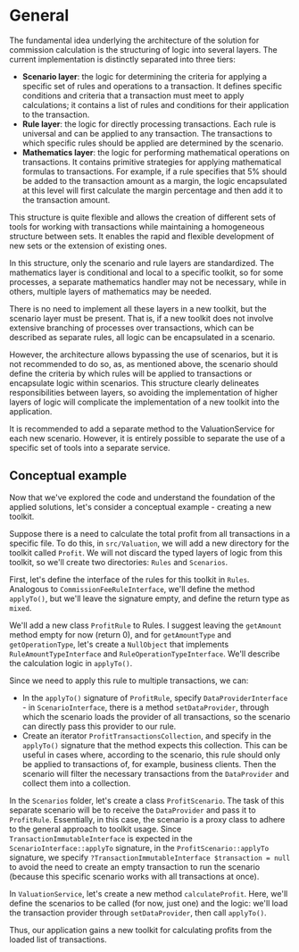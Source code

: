 # General

The fundamental idea underlying the architecture of the solution for commission calculation is the structuring of logic into several layers.
The current implementation is distinctly separated into three tiers:

 - **Scenario layer**: the logic for determining the criteria for applying a specific set of rules and operations to a transaction. It defines specific conditions and criteria that a transaction must meet to apply calculations; it contains a list of rules and conditions for their application to the transaction.
 - **Rule layer**: the logic for directly processing transactions. Each rule is universal and can be applied to any transaction. The transactions to which specific rules should be applied are determined by the scenario.
 - **Mathematics layer**: the logic for performing mathematical operations on transactions. It contains primitive strategies for applying mathematical formulas to transactions. For example, if a rule specifies that 5% should be added to the transaction amount as a margin, the logic encapsulated at this level will first calculate the margin percentage and then add it to the transaction amount.

This structure is quite flexible and allows the creation of different sets of tools for working with transactions while maintaining a homogeneous structure between sets. It enables the rapid and flexible development of new sets or the extension of existing ones.

In this structure, only the scenario and rule layers are standardized. The mathematics layer is conditional and local to a specific toolkit, so for some processes, a separate mathematics handler may not be necessary, while in others, multiple layers of mathematics may be needed.

There is no need to implement all these layers in a new toolkit, but the scenario layer must be present. That is, if a new toolkit does not involve extensive branching of processes over transactions, which can be described as separate rules, all logic can be encapsulated in a scenario.

However, the architecture allows bypassing the use of scenarios, but it is not recommended to do so, as, as mentioned above, the scenario should define the criteria by which rules will be applied to transactions or encapsulate logic within scenarios. This structure clearly delineates responsibilities between layers, so avoiding the implementation of higher layers of logic will complicate the implementation of a new toolkit into the application.

It is recommended to add a separate method to the ValuationService for each new scenario. However, it is entirely possible to separate the use of a specific set of tools into a separate service.

## Conceptual example 
Now that we've explored the code and understand the foundation of the applied solutions, let's consider a conceptual example - creating a new toolkit.

Suppose there is a need to calculate the total profit from all transactions in a specific file. To do this, in `src/Valuation`, we will add a new directory for the toolkit called `Profit`. We will not discard the typed layers of logic from this toolkit, so we'll create two directories: `Rules` and `Scenarios`.

First, let's define the interface of the rules for this toolkit in `Rules`. Analogous to `CommissionFeeRuleInterface`, we'll define the method `applyTo()`, but we'll leave the signature empty, and define the return type as `mixed`.

We'll add a new class `ProfitRule` to Rules. I suggest leaving the `getAmount` method empty for now (return 0), and for `getAmountType` and `getOperationType`, let's create a `NullObject` that implements `RuleAmountTypeInterface` and `RuleOperationTypeInterface`. We'll describe the calculation logic in `applyTo()`.

Since we need to apply this rule to multiple transactions, we can:
 - In the `applyTo()` signature of `ProfitRule`, specify `DataProviderInterface` - in `ScenarioInterface`, there is a method `setDataProvider`, through which the scenario loads the provider of all transactions, so the scenario can directly pass this provider to our rule.
 - Create an iterator `ProfitTransactionsCollection`, and specify in the `applyTo()` signature that the method expects this collection. This can be useful in cases where, according to the scenario, this rule should only be applied to transactions of, for example, business clients. Then the scenario will filter the necessary transactions from the `DataProvider` and collect them into a collection.

In the `Scenarios` folder, let's create a class `ProfitScenario`. The task of this separate scenario will be to receive the `DataProvider` and pass it to `ProfitRule`. Essentially, in this case, the scenario is a proxy class to adhere to the general approach to toolkit usage. Since `TransactionImmutableInterface` is expected in the `ScenarioInterface::applyTo` signature, in the `ProfitScenario::applyTo` signature, we specify `?TransactionImmutableInterface $transaction = null` to avoid the need to create an empty transaction to run the scenario (because this specific scenario works with all transactions at once).

In `ValuationService`, let's create a new method `calculateProfit`. Here, we'll define the scenarios to be called (for now, just one) and the logic: we'll load the transaction provider through `setDataProvider`, then call `applyTo()`.

Thus, our application gains a new toolkit for calculating profits from the loaded list of transactions.
